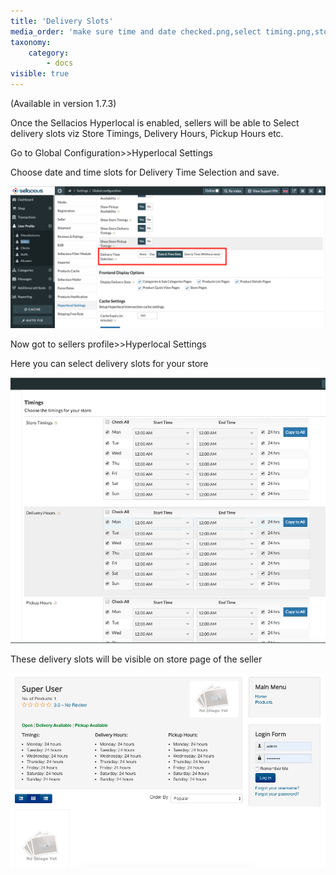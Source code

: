 ```yaml
---
title: 'Delivery Slots'
media_order: 'make sure time and date checked.png,select timing.png,store page.png'
taxonomy:
    category:
        - docs
visible: true
---
```


(Available in version 1.7.3)

Once the Sellacios Hyperlocal is enabled, sellers will be able to Select delivery slots viz Store Timings, Delivery Hours, Pickup Hours etc.

Go to Global Configuration>>Hyperlocal Settings

Choose date and time slots for Delivery Time Selection and save.


![](make%20sure%20time%20and%20date%20checked.png)

Now got to sellers profile>>Hyperlocal Settings

Here you can select delivery slots for your store

![](select%20timing.png)


These delivery slots will be visible on store page of the seller

![](store%20page.png)


